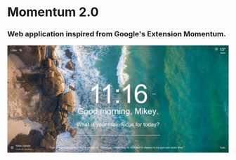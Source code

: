 # Momentum 2.0

### Web application inspired from Google's Extension Momentum.

<img src="client\src\assets\momentumPicture.JPG" alt="Image of Momentum Extension from Google">